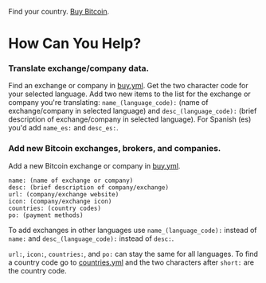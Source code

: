 Find your country. [Buy Bitcoin][bbww].

# How Can You Help? 

### Translate exchange/company data.

   Find an exchange or company in [buy.yml][buy]. Get the two character code for your selected language. Add two new items to the list for the exchange or company you're translating: `name_(language_code):` (name of exchange/company in selected language) and `desc_(language_code):` (brief description of exchange/company in selected language). For Spanish (es) you'd add `name_es:` and `desc_es:`.  


### Add new Bitcoin exchanges, brokers, and companies.

   Add a new Bitcoin exchange or company in [buy.yml][buy].  
   
   ```
   name: (name of exchange or company)
   desc: (brief description of company/exchange)
   url: (company/exchange website)
   icon: (company/exchange icon)
   countries: (country codes)
   po: (payment methods)
   ```
   To add exchanges in other languages use `name_(language_code):` instead of `name:` and `desc_(language_code):` instead of `desc:`. 
   
   `url:`, `icon:`, `countries:`, and `po:` can stay the same for all languages. To find a country code go to [countries.yml][countries] and the two characters after `short:` are the country code. 

[countries]: https://github.com/BuyBitcoinWorldwide/buybitcoinworldwide.github.io/blob/master/_data/countries.yml
[buy]: https://github.com/BuyBitcoinWorldwide/buybitcoinworldwide.github.io/blob/master/_data/buy.yml
[bbww]: https://www.buybitcoinworldwide.com/